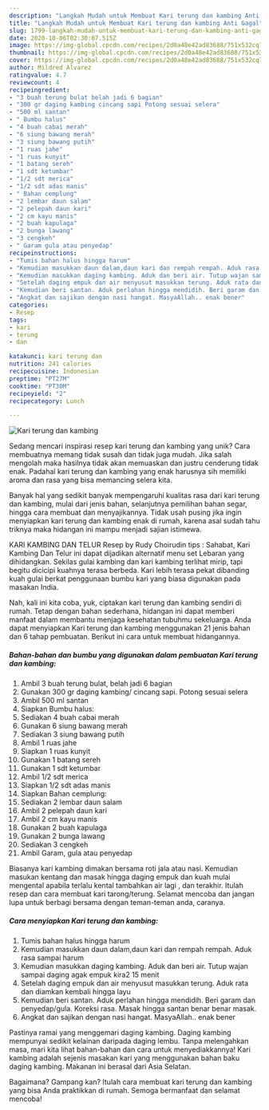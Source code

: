 ```yaml
---
description: "Langkah Mudah untuk Membuat Kari terung dan kambing Anti Gagal"
title: "Langkah Mudah untuk Membuat Kari terung dan kambing Anti Gagal"
slug: 1799-langkah-mudah-untuk-membuat-kari-terung-dan-kambing-anti-gagal
date: 2020-10-06T02:30:07.515Z
image: https://img-global.cpcdn.com/recipes/2d0a48e42ad83688/751x532cq70/kari-terung-dan-kambing-foto-resep-utama.jpg
thumbnail: https://img-global.cpcdn.com/recipes/2d0a48e42ad83688/751x532cq70/kari-terung-dan-kambing-foto-resep-utama.jpg
cover: https://img-global.cpcdn.com/recipes/2d0a48e42ad83688/751x532cq70/kari-terung-dan-kambing-foto-resep-utama.jpg
author: Mildred Alvarez
ratingvalue: 4.7
reviewcount: 4
recipeingredient:
- "3 buah terung bulat belah jadi 6 bagian"
- "300 gr daging kambing cincang sapi Potong sesuai selera"
- "500 ml santan"
- " Bumbu halus"
- "4 buah cabai merah"
- "6 siung bawang merah"
- "3 siung bawang putih"
- "1 ruas jahe"
- "1 ruas kunyit"
- "1 batang sereh"
- "1 sdt ketumbar"
- "1/2 sdt merica"
- "1/2 sdt adas manis"
- " Bahan cemplung"
- "2 lembar daun salam"
- "2 pelepah daun kari"
- "2 cm kayu manis"
- "2 buah kapulaga"
- "2 bunga lawang"
- "3 cengkeh"
- " Garam gula atau penyedap"
recipeinstructions:
- "Tumis bahan halus hingga harum"
- "Kemudian masukkan daun dalam,daun kari dan rempah rempah. Aduk rasa sampai harum"
- "Kemudian masukkan daging kambing. Aduk dan beri air. Tutup wajan sampai daging agak empuk kira2 15 menit"
- "Setelah daging empuk dan air menyusut masukkan terung. Aduk rata dan diamkan kembali hingga layu"
- "Kemudian beri santan. Aduk perlahan hingga mendidih. Beri garam dan penyedap/gula. Koreksi rasa. Masak hingga santan benar benar masak."
- "Angkat dan sajikan dengan nasi hangat. MasyaAllah.. enak bener"
categories:
- Resep
tags:
- kari
- terung
- dan

katakunci: kari terung dan 
nutrition: 241 calories
recipecuisine: Indonesian
preptime: "PT27M"
cooktime: "PT30M"
recipeyield: "2"
recipecategory: Lunch

---
```



![Kari terung dan kambing](https://img-global.cpcdn.com/recipes/2d0a48e42ad83688/751x532cq70/kari-terung-dan-kambing-foto-resep-utama.jpg)

Sedang mencari inspirasi resep kari terung dan kambing yang unik? Cara membuatnya memang tidak susah dan tidak juga mudah. Jika salah mengolah maka hasilnya tidak akan memuaskan dan justru cenderung tidak enak. Padahal kari terung dan kambing yang enak harusnya sih memiliki aroma dan rasa yang bisa memancing selera kita.

Banyak hal yang sedikit banyak mempengaruhi kualitas rasa dari kari terung dan kambing, mulai dari jenis bahan, selanjutnya pemilihan bahan segar, hingga cara membuat dan menyajikannya. Tidak usah pusing jika ingin menyiapkan kari terung dan kambing enak di rumah, karena asal sudah tahu triknya maka hidangan ini mampu menjadi sajian istimewa.

KARI KAMBING DAN TELUR Resep by Rudy Choirudin tips : Sahabat, Kari Kambing Dan Telur ini dapat dijadikan alternatif menu set Lebaran yang dihidangkan. Sekilas gulai kambing dan kari kambing terlihat mirip, tapi begitu dicicipi kuahnya terasa berbeda. Kari lebih terasa pekat dibanding kuah gulai berkat penggunaan bumbu kari yang biasa digunakan pada masakan India.


Nah, kali ini kita coba, yuk, ciptakan kari terung dan kambing sendiri di rumah. Tetap dengan bahan sederhana, hidangan ini dapat memberi manfaat dalam membantu menjaga kesehatan tubuhmu sekeluarga. Anda dapat menyiapkan Kari terung dan kambing menggunakan 21 jenis bahan dan 6 tahap pembuatan. Berikut ini cara untuk membuat hidangannya.

<!--inarticleads1-->

##### Bahan-bahan dan bumbu yang digunakan dalam pembuatan Kari terung dan kambing:

1. Ambil 3 buah terung bulat, belah jadi 6 bagian
1. Gunakan 300 gr daging kambing/ cincang sapi. Potong sesuai selera
1. Ambil 500 ml santan
1. Siapkan  Bumbu halus:
1. Sediakan 4 buah cabai merah
1. Gunakan 6 siung bawang merah
1. Sediakan 3 siung bawang putih
1. Ambil 1 ruas jahe
1. Siapkan 1 ruas kunyit
1. Gunakan 1 batang sereh
1. Gunakan 1 sdt ketumbar
1. Ambil 1/2 sdt merica
1. Siapkan 1/2 sdt adas manis
1. Siapkan  Bahan cemplung:
1. Sediakan 2 lembar daun salam
1. Ambil 2 pelepah daun kari
1. Ambil 2 cm kayu manis
1. Gunakan 2 buah kapulaga
1. Gunakan 2 bunga lawang
1. Sediakan 3 cengkeh
1. Ambil  Garam, gula atau penyedap


Biasanya kari kambing dimakan bersama roti jala atau nasi. Kemudian masukan kentang dan masak hingga daging empuk dan kuah mulai mengental apabila terlalu kental tambahkan air lagi , dan terakhir. Itulah resep dan cara membuat kari tarong/terung. Selamat mencoba dan jangan lupa untuk berbagi bersama dengan teman-teman anda, caranya. 

<!--inarticleads2-->

##### Cara menyiapkan Kari terung dan kambing:

1. Tumis bahan halus hingga harum
1. Kemudian masukkan daun dalam,daun kari dan rempah rempah. Aduk rasa sampai harum
1. Kemudian masukkan daging kambing. Aduk dan beri air. Tutup wajan sampai daging agak empuk kira2 15 menit
1. Setelah daging empuk dan air menyusut masukkan terung. Aduk rata dan diamkan kembali hingga layu
1. Kemudian beri santan. Aduk perlahan hingga mendidih. Beri garam dan penyedap/gula. Koreksi rasa. Masak hingga santan benar benar masak.
1. Angkat dan sajikan dengan nasi hangat. MasyaAllah.. enak bener


Pastinya ramai yang menggemari daging kambing. Daging kambing mempunyai sedikit kelainan daripada daging lembu. Tanpa melengahkan masa, mari kita lihat bahan-bahan dan cara untuk menyediakkannya! Kari kambing adalah sejenis masakan kari yang menggunakan bahan baku daging kambing. Makanan ini berasal dari Asia Selatan. 

Bagaimana? Gampang kan? Itulah cara membuat kari terung dan kambing yang bisa Anda praktikkan di rumah. Semoga bermanfaat dan selamat mencoba!
